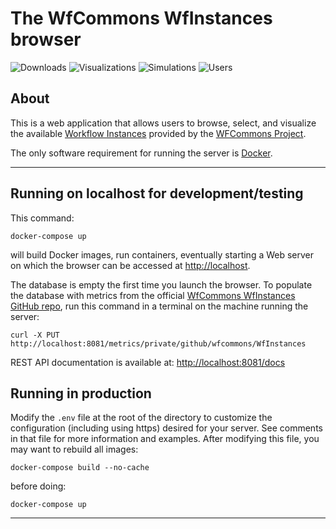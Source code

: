 # The WfCommons WfInstances browser

![Downloads](https://img.shields.io/badge/downloads-189-blue.svg)
![Visualizations](https://img.shields.io/badge/visualizations-589-orange.svg)
![Simulations](https://img.shields.io/badge/simulations-117-success.svg)
![Users](https://img.shields.io/badge/users-98-lightgrey.svg)

## About 

This is a web application that allows users to browse, select, and visualize
the available [Workflow
Instances](https://github.com/wfcommons/WfInstances) provided by the
[WFCommons Project](https://wfcommons.org).

The only software requirement for running the server is [Docker](https://docker.com). 

---

## Running on localhost for development/testing

This command:

```
docker-compose up
```

will build Docker images, run containers, eventually starting a Web server on which
the browser can be accessed at [http://localhost](http://localhost).

The database is empty the first time you launch the browser. To populate the database with metrics from the official [WfCommons WfInstances GitHub repo](https://github.com/wfcommons/WfInstances), run this command in a terminal on the machine running the server:
```
curl -X PUT http://localhost:8081/metrics/private/github/wfcommons/WfInstances
```

REST API documentation is available at: [http://localhost:8081/docs](http://localhost:8081/docs)

## Running in production

Modify the `.env` file at the root of the directory to customize the configuration (including using https) desired for your server. 
See comments in that file for more information and examples.  After modifying this file, you may want to rebuild all images:

```
docker-compose build --no-cache
```

before doing:

```
docker-compose up
```

---
